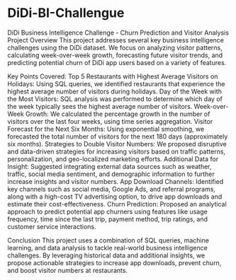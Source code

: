 # DiDi-BI-Challengue

DiDi Business Intelligence Challenge - Churn Prediction and Visitor Analysis
Project Overview
This project addresses several key business intelligence challenges using the DiDi dataset. We focus on analyzing visitor patterns, calculating week-over-week growth, forecasting future visitor trends, and predicting potential churn of DiDi app users based on a variety of features.

Key Points Covered:
Top 5 Restaurants with Highest Average Visitors on Holidays: Using SQL queries, we identified restaurants that experience the highest average number of visitors during holidays.
Day of the Week with the Most Visitors: SQL analysis was performed to determine which day of the week typically sees the highest average number of visitors.
Week-over-Week Growth: We calculated the percentage growth in the number of visitors over the last four weeks, using time series aggregation.
Visitor Forecast for the Next Six Months: Using exponential smoothing, we forecasted the total number of visitors for the next 180 days (approximately six months).
Strategies to Double Visitor Numbers: We proposed disruptive and data-driven strategies for increasing visitors based on traffic patterns, personalization, and geo-localized marketing efforts.
Additional Data for Insight: Suggested integrating external data sources such as weather, traffic, social media sentiment, and demographic information to further increase insights and visitor numbers.
App Download Channels: Identified key channels such as social media, Google Ads, and referral programs, along with a high-cost TV advertising option, to drive app downloads and estimate their cost-effectiveness.
Churn Prediction: Proposed an analytical approach to predict potential app churners using features like usage frequency, time since the last trip, payment method, trip ratings, and customer service interactions.

Conclusion
This project uses a combination of SQL queries, machine learning, and data analysis to tackle real-world business intelligence challenges. By leveraging historical data and additional insights, we propose actionable strategies to increase app downloads, prevent churn, and boost visitor numbers at restaurants.
